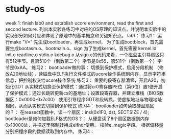 # study-os
week 1: finish lab0 and establish ucore environment, read the first and second lecture.
列出本实验各练习中对应的OS原理的知识点，并说明本实验中的实现部分如何对应和体现了原理中的基本概念和关键知识点。
       lab1：
      练习1：
      运行make "V="
      先生成bootloader，再生成kernel，
      为了生成bootblock，首先需要生成bootasm.o、bootmain.o、sign
      为了生成kernel，首先需要 kernel.ld init.o readline.o stdio.o kdebug.o
      从sign.c的代码来看，一个磁盘主引导扇区只有512字节。且第510个（倒数第二个）字节是0x55，第511个（倒数第一个）字节是0xAA。
      练习2：
      bootloader做的事：
      切换到保护模式，启用分段机制 （修改A20地址线），读磁盘中ELF执行文件格式的ucore操作系统到内存，显示字符串信息，把控制权交给ucore操作系统
      练习3：
      重要的段寄存器清零，开启A20，初始化GDT
      从实模式切换至保护模式：通过将cr0寄存器PE位（第0位）置1便开启了保护模式；通过长跳转更新cs的基地址；设置段寄存器，并建立堆栈（BIOS数据区：0x0000-0x7c00）
      使用引导程序GDT和段转换，使虚拟地址与物理地址相同，从而从实模式切换到保护模式
      练习4：
      bootloader如何读取硬盘扇区的？：
      在reasect函数中，读一个扇区：insl(0x1F0, dst, SECTSIZE / 4); 
      bootloader是如何加载ELF格式的OS？：
      从硬盘读了8个扇区数据到内存0x10000处，并把这里强制转换成elfhdr使用。
      校验e_magic字段。
      根据偏移量分别把程序段的数据读取到内存中。
      练习4：
      
